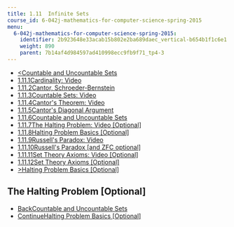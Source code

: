 ```yaml
---
title: 1.11  Infinite Sets
course_id: 6-042j-mathematics-for-computer-science-spring-2015
menu:
  6-042j-mathematics-for-computer-science-spring-2015:
    identifier: 2b923648e33acab15b802e2ba689daec_vertical-b654b1f1c6e1
    weight: 890
    parent: 7b14af4d984597ad410998ecc9fb9f71_tp4-3
---
```

*   [<Countable and Uncountable Sets](/courses/electrical-engineering-and-computer-science/6-042j-mathematics-for-computer-science-spring-2015/proofs/tp4-3/vertical-3077e4479731)
*   [1.11.1Cardinality: Video](/courses/electrical-engineering-and-computer-science/6-042j-mathematics-for-computer-science-spring-2015/proofs/tp4-3)
*   [1.11.2Cantor, Schroeder-Bernstein](/courses/electrical-engineering-and-computer-science/6-042j-mathematics-for-computer-science-spring-2015/proofs/tp4-3/vertical-e7c2a3883170)
*   [1.11.3Countable Sets: Video](/courses/electrical-engineering-and-computer-science/6-042j-mathematics-for-computer-science-spring-2015/proofs/tp4-3/countable-sets-video)
*   [1.11.4Cantor's Theorem: Video](/courses/electrical-engineering-and-computer-science/6-042j-mathematics-for-computer-science-spring-2015/proofs/tp4-3/vertical-4eaa04fd577b)
*   [1.11.5Cantor's Diagonal Argument](/courses/electrical-engineering-and-computer-science/6-042j-mathematics-for-computer-science-spring-2015/proofs/tp4-3/vertical-733f8439bc8d)
*   [1.11.6Countable and Uncountable Sets](/courses/electrical-engineering-and-computer-science/6-042j-mathematics-for-computer-science-spring-2015/proofs/tp4-3/vertical-3077e4479731)
*   [1.11.7The Halting Problem: Video \[Optional\]](/courses/electrical-engineering-and-computer-science/6-042j-mathematics-for-computer-science-spring-2015/proofs/tp4-3/vertical-b654b1f1c6e1)
*   [1.11.8Halting Problem Basics \[Optional\]](/courses/electrical-engineering-and-computer-science/6-042j-mathematics-for-computer-science-spring-2015/proofs/tp4-3/vertical-1ef05b471b3d)
*   [1.11.9Russell's Paradox: Video](/courses/electrical-engineering-and-computer-science/6-042j-mathematics-for-computer-science-spring-2015/proofs/tp4-3/vertical-f1f52e8d7024)
*   [1.11.10Russell's Paradox \[and ZFC optional\]](/courses/electrical-engineering-and-computer-science/6-042j-mathematics-for-computer-science-spring-2015/proofs/tp4-3/vertical-ac3ff158ffcb)
*   [1.11.11Set Theory Axioms: Video \[Optional\]](/courses/electrical-engineering-and-computer-science/6-042j-mathematics-for-computer-science-spring-2015/proofs/tp4-3/set-theory-axioms-video-optional)
*   [1.11.12Set Theory Axioms \[Optional\]](/courses/electrical-engineering-and-computer-science/6-042j-mathematics-for-computer-science-spring-2015/proofs/tp4-3/set-theory-axioms-optional-0)
*   [\>Halting Problem Basics \[Optional\]](/courses/electrical-engineering-and-computer-science/6-042j-mathematics-for-computer-science-spring-2015/proofs/tp4-3/vertical-1ef05b471b3d)

The Halting Problem \[Optional\]
--------------------------------

*   [BackCountable and Uncountable Sets](/courses/electrical-engineering-and-computer-science/6-042j-mathematics-for-computer-science-spring-2015/proofs/tp4-3/vertical-3077e4479731)
*   [ContinueHalting Problem Basics \[Optional\]](/courses/electrical-engineering-and-computer-science/6-042j-mathematics-for-computer-science-spring-2015/proofs/tp4-3/vertical-1ef05b471b3d)